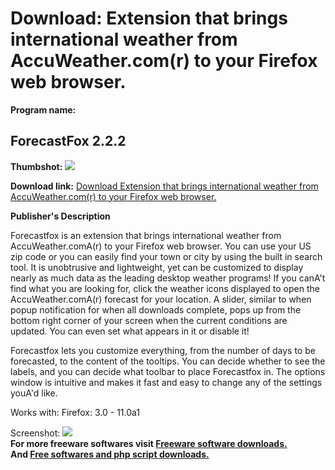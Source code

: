 # Download: Extension that brings international weather from AccuWeather.com(r) to your Firefox web browser.

**Program name:**

## ForecastFox 2.2.2

  
**Thumbshot:** ![](http://www.freewarefiles.com/screenshot/forecastfox2_md.jpg)   
  
**Download link:** [Download Extension that brings international weather from AccuWeather.com(r) to your Firefox web browser.](http://freesoftwares.boysofts.com/ForecastFox_program_14036.html)  
  


**Publisher's Description**  
  


Forecastfox is an extension that brings international weather from AccuWeather.comA(r) to your Firefox web browser. You can use your US zip code or you can easily find your town or city by using the built in search tool. It is unobtrusive and lightweight, yet can be customized to display nearly as much data as the leading desktop weather programs! If you canA't find what you are looking for, click the weather icons displayed to open the AccuWeather.comA(r) forecast for your location. A slider, similar to when popup notification for when all downloads complete, pops up from the bottom right corner of your screen when the current conditions are updated. You can even set what appears in it or disable it! 

Forecastfox lets you customize everything, from the number of days to be forecasted, to the content of the tooltips. You can decide whether to see the labels, and you can decide what toolbar to place Forecastfox in. The options window is intuitive and makes it fast and easy to change any of the settings youA'd like.

Works with: Firefox: 3.0 - 11.0a1

  
  
Screenshot: ![](http://www.freewarefiles.com/screenshot/forecastfox2.jpg)   
**For more freeware softwares visit [Freeware software downloads.](http://freesoftwares.boysofts.com/)**   
**And [Free softwares and php script downloads.](http://www.boysofts.com/)**
